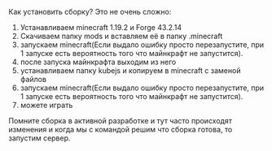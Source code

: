 Как установить сборку?
Это не очень сложно:
1) Устанавливаем minecraft 1.19.2 и Forge 43.2.14
2) Скачиваем папку mods и вставляем её в папку .minecraft
3) запускаем minecraft(Если выдало ошибку просто перезапустите, при 1 запуске есть вероятность того что майнкрафт не запустится).
4) после запуска майнкрафта выходим из него
5) устанавливаем папку kubejs и копируем в minecraft с заменой файлов
6) запускаем minecraft(Если выдало ошибку просто перезапустите, при 1 запуске есть вероятность того что майнкрафт не запустится).
7) можете играть

Помните сборка в активной разработке и тут часто происходят изменения и когда мы с командой решим что сборка готова, то запустим сервер.
